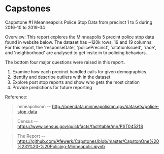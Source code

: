 
# Capstones 
Cappstone #1 Meanneapolis Police Stop Data from precinct 1 to 5 during 2016-10 to 2019-04

Overview: This report explores the Minneapolis 5 precint police stop data found in website below. The dataset has ~120k rows, 19 and 19 columns. For this report, the 'responseDate', 'policePrecinct', 'citationIssued', 'race', and 'neighborhood' are analysed to get insite in to policing behaviors. 

The bottom four major questions were raised in this report.

  1. Examine how each precinct handled calls for given demographics.
  2. Identify and describe outliers with in the dataset
  3. Explore post stop reports and show who gets the most citation
  4. Provide predictions for future reporting
  
  
  Reference: 
  
  > mineapolismn -- http://opendata.minneapolismn.gov/datasets/police-stop-data
  
  > Census --  https://www.census.gov/quickfacts/fact/table/mn/PST045218

  > The Report -- https://github.com/Afewerk/Capstones/blob/master/CapstonOne%20%231%20-%20Policing-Minneapolis.ipynb
